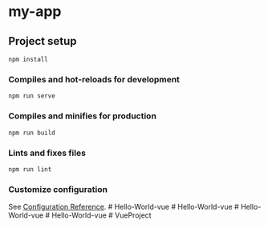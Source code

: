 # my-app

## Project setup
```
npm install
```

### Compiles and hot-reloads for development
```
npm run serve
```

### Compiles and minifies for production
```
npm run build
```

### Lints and fixes files
```
npm run lint
```

### Customize configuration
See [Configuration Reference](https://cli.vuejs.org/config/).
#   H e l l o - W o r l d - v u e  
 #   H e l l o - W o r l d - v u e  
 #   H e l l o - W o r l d - v u e  
 #   H e l l o - W o r l d - v u e  
 #   V u e P r o j e c t  
 